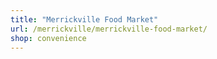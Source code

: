 ```yaml
---
title: "Merrickville Food Market"
url: /merrickville/merrickville-food-market/
shop: convenience
---
```

